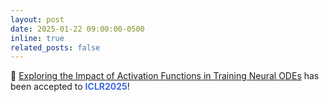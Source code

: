 ```yaml
---
layout: post
date: 2025-01-22 09:00:00-0500
inline: true
related_posts: false
---
```


📢 [Exploring the Impact of Activation Functions in Training Neural ODEs](https://openreview.net/forum?id=AoraWUmpLU) has been accepted to <span style="color: royalblue; font-weight: bold;">ICLR2025</span>!